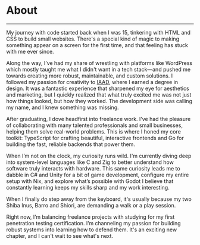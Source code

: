---
---

# About

<hr/>

My journey with code started back when I was 15, tinkering with <span class="tech"><i class="devicon-html5-plain"></i> HTML</span> and <span class="tech"><i class="devicon-css3-plain"></i> CSS</span> to build small websites. There's a special kind of magic to making something appear on a screen for the first time, and that feeling has stuck with me ever since.

Along the way, I’ve had my share of wrestling with platforms like <span class="tech"><i class="devicon-wordpress-plain"></i> WordPress</span> which mostly taught me what I didn't want in a tech stack—and pushed me towards creating more robust, maintainable, and custom solutions. I followed my passion for creativity to <a href="https://www.iaad.it" target="_blank" class="inline-flex gap-1 items-baseline">IAAD</a>, where I earned a degree in design. It was a fantastic experience that sharpened my eye for aesthetics and marketing, but I quickly realized that what truly excited me was not just how things looked, but how they worked. The development side was calling my name, and I knew something was missing.

After graduating, I dove headfirst into freelance work. I’ve had the pleasure of collaborating with many talented professionals and small businesses, helping them solve real-world problems. This is where I honed my core toolkit: <span class="tech"><i class="devicon-typescript-plain"></i> TypeScript</span> for crafting beautiful, interactive frontends and <span class="tech"><i class="devicon-go-plain"></i> Go</span> for building the fast, reliable backends that power them.

When I’m not on the clock, my curiosity runs wild. I'm currently diving deep into system-level languages like <span class="tech"><i class="devicon-c-original"></i> C</span> and <span class="tech"><i class="devicon-zig-original"></i> Zig</span> to better understand how software truly interacts with hardware. This same curiosity leads me to dabble in <span class="tech"><i class="devicon-csharp-plain"></i> C#</span> and <span class="tech"><i class="devicon-unity-plain"></i> Unity</span> for a bit of game development, configure my entire setup with <span class="tech"><i class="devicon-nixos-plain"></i> Nix</span>, and explore what’s possible with <span class="tech"><i class="devicon-godot-plain"></i> Godot</span> I believe that constantly learning keeps my skills sharp and my work interesting.

When I finally do step away from the keyboard, it's usually because my two Shiba Inus, Barro and Shiori, are demanding a walk or a play session.

Right now, I’m balancing freelance projects with studying for my first penetration testing certification. I’m channeling my passion for building robust systems into learning how to defend them. It's an exciting new chapter, and I can't wait to see what's next.
